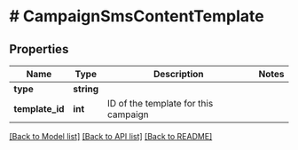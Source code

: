 # # CampaignSmsContentTemplate

## Properties

Name | Type | Description | Notes
------------ | ------------- | ------------- | -------------
**type** | **string** |  |
**template_id** | **int** | ID of the template for this campaign |

[[Back to Model list]](../../README.md#models) [[Back to API list]](../../README.md#endpoints) [[Back to README]](../../README.md)
